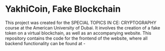 # YakhiCoin, Fake Blockchain
This project was created for the SPECIAL TOPICS IN CE: CRYPTOGRAPHY course at the American University of Dubai. It involves the creation of a fake token on a virtual blockchain, as well as an accompanying website. This repository contains the code for the frontend of the website, where all backend functionality can be found at -
